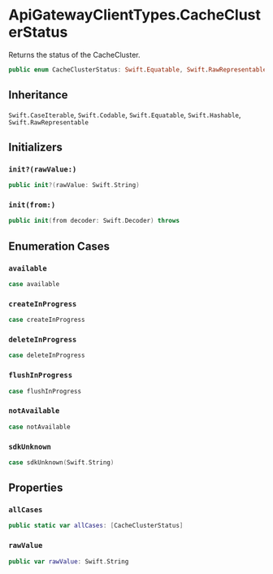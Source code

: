 # ApiGatewayClientTypes.CacheClusterStatus

Returns the status of the CacheCluster.

``` swift
public enum CacheClusterStatus: Swift.Equatable, Swift.RawRepresentable, Swift.CaseIterable, Swift.Codable, Swift.Hashable 
```

## Inheritance

`Swift.CaseIterable`, `Swift.Codable`, `Swift.Equatable`, `Swift.Hashable`, `Swift.RawRepresentable`

## Initializers

### `init?(rawValue:)`

``` swift
public init?(rawValue: Swift.String) 
```

### `init(from:)`

``` swift
public init(from decoder: Swift.Decoder) throws 
```

## Enumeration Cases

### `available`

``` swift
case available
```

### `createInProgress`

``` swift
case createInProgress
```

### `deleteInProgress`

``` swift
case deleteInProgress
```

### `flushInProgress`

``` swift
case flushInProgress
```

### `notAvailable`

``` swift
case notAvailable
```

### `sdkUnknown`

``` swift
case sdkUnknown(Swift.String)
```

## Properties

### `allCases`

``` swift
public static var allCases: [CacheClusterStatus] 
```

### `rawValue`

``` swift
public var rawValue: Swift.String 
```
